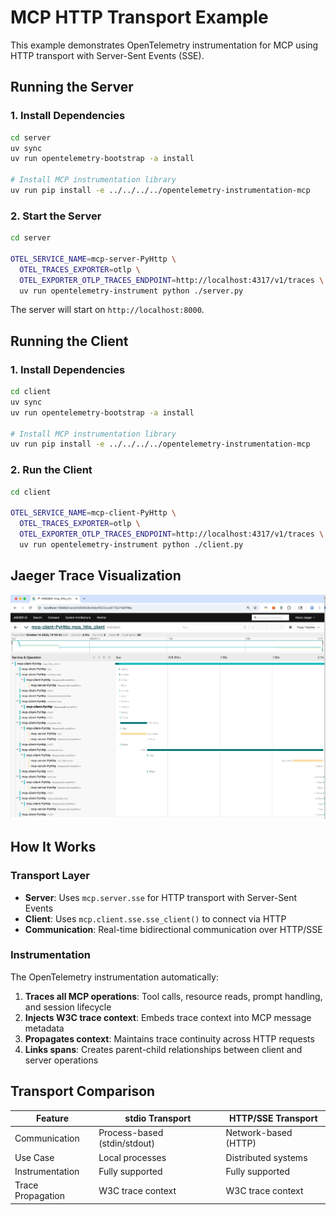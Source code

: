 # MCP HTTP Transport Example

This example demonstrates OpenTelemetry instrumentation for MCP using HTTP transport with Server-Sent Events (SSE).

## Running the Server

### 1. Install Dependencies

```bash
cd server
uv sync
uv run opentelemetry-bootstrap -a install

# Install MCP instrumentation library
uv run pip install -e ../../../../opentelemetry-instrumentation-mcp
```

### 2. Start the Server

```bash
cd server

OTEL_SERVICE_NAME=mcp-server-PyHttp \
  OTEL_TRACES_EXPORTER=otlp \
  OTEL_EXPORTER_OTLP_TRACES_ENDPOINT=http://localhost:4317/v1/traces \
  uv run opentelemetry-instrument python ./server.py
```

The server will start on `http://localhost:8000`.

## Running the Client

### 1. Install Dependencies

```bash
cd client
uv sync
uv run opentelemetry-bootstrap -a install

# Install MCP instrumentation library
uv run pip install -e ../../../../opentelemetry-instrumentation-mcp
```

### 2. Run the Client

```bash
cd client

OTEL_SERVICE_NAME=mcp-client-PyHttp \
  OTEL_TRACES_EXPORTER=otlp \
  OTEL_EXPORTER_OTLP_TRACES_ENDPOINT=http://localhost:4317/v1/traces \
  uv run opentelemetry-instrument python ./client.py
```

## Jaeger Trace Visualization

![MCP HTTP Transport Trace](mcphttp.png)


## How It Works

### Transport Layer

- **Server**: Uses `mcp.server.sse` for HTTP transport with Server-Sent Events
- **Client**: Uses `mcp.client.sse.sse_client()` to connect via HTTP
- **Communication**: Real-time bidirectional communication over HTTP/SSE

### Instrumentation

The OpenTelemetry instrumentation automatically:

1. **Traces all MCP operations**: Tool calls, resource reads, prompt handling, and session lifecycle
2. **Injects W3C trace context**: Embeds trace context into MCP message metadata
3. **Propagates context**: Maintains trace continuity across HTTP requests
4. **Links spans**: Creates parent-child relationships between client and server operations

## Transport Comparison

| Feature | stdio Transport | HTTP/SSE Transport |
|---------|----------------|--------------------|
| Communication | Process-based (stdin/stdout) | Network-based (HTTP) |
| Use Case | Local processes | Distributed systems |
| Instrumentation | Fully supported | Fully supported |
| Trace Propagation | W3C trace context | W3C trace context |
